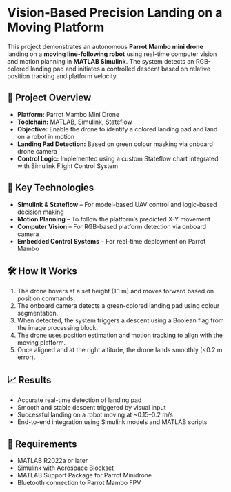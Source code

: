 # Vision-Based Precision Landing on a Moving Platform

This project demonstrates an autonomous **Parrot Mambo mini drone** landing on a **moving line-following robot** using real-time computer vision and motion planning in **MATLAB Simulink**. The system detects an RGB-colored landing pad and initiates a controlled descent based on relative position tracking and platform velocity.

## 🚀 Project Overview

- **Platform:** Parrot Mambo Mini Drone  
- **Toolchain:** MATLAB, Simulink, Stateflow  
- **Objective:** Enable the drone to identify a colored landing pad and land on a robot in motion  
- **Landing Pad Detection:** Based on green colour masking via onboard drone camera  
- **Control Logic:** Implemented using a custom Stateflow chart integrated with Simulink Flight Control System

## 🧠 Key Technologies

- **Simulink & Stateflow** – For model-based UAV control and logic-based decision making  
- **Motion Planning** – To follow the platform’s predicted X-Y movement  
- **Computer Vision** – For RGB-based platform detection via onboard camera  
- **Embedded Control Systems** – For real-time deployment on Parrot Mambo

## 🛠 How It Works

1. The drone hovers at a set height (1.1 m) and moves forward based on position commands.
2. The onboard camera detects a green-colored landing pad using colour segmentation.
3. When detected, the system triggers a descent using a Boolean flag from the image processing block.
4. The drone uses position estimation and motion tracking to align with the moving platform.
5. Once aligned and at the right altitude, the drone lands smoothly (<0.2 m error).

## 📈 Results

- Accurate real-time detection of landing pad  
- Smooth and stable descent triggered by visual input  
- Successful landing on a robot moving at ~0.15–0.2 m/s  
- End-to-end integration using Simulink models and MATLAB scripts

## 📌 Requirements

- MATLAB R2022a or later  
- Simulink with Aerospace Blockset  
- MATLAB Support Package for Parrot Minidrone  
- Bluetooth connection to Parrot Mambo FPV

